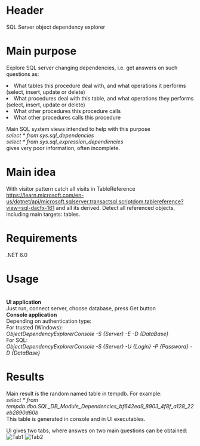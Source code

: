 # Header
SQL Server object dependency explorer

# Main purpose
Explore SQL server changing dependencies, i.e. get answers on such questions as:
<br>
<li>What tables this procedure deal with, and what operations it performs (select, insert, update or delete)
<li>What procedures deal with this table, and what operations they performs (select, insert, update or delete)
<li>What other procedures this procedure calls
<li>What other procedures calls this procedure

Main SQL system views intended to help with this purpose
<br>
<i>select * from sys.sql_dependencies</i>
<br>
<i>select * from sys.sql_expression_dependencies</i>
<br>
gives very poor information, often incomplete.

# Main idea
With visitor pattern catch all visits in TableReference
https://learn.microsoft.com/en-us/dotnet/api/microsoft.sqlserver.transactsql.scriptdom.tablereference?view=sql-dacfx-161
and all its derived. Detect all referenced objects, including main targets: tables.

# Requirements
.NET 6.0

# Usage
<br>
<b>UI application</b>
<br>
Just run, connect server, choose database, press Get button
<br>
<b>Console application</b>
<br>
Depending on authentication type:
<br>
For trusted (Windows):
<br>
<i>ObjectDependencyExplorerConsole -S {Server} -E -D {DataBase}</i>
<br>
For SQL:
<br>
<i>ObjectDependencyExplorerConsole -S {Server} -U {Login} -P {Password} -D {DataBase}</i>
<br>

# Results
Main result is the random named table in tempdb.
For example:
<br>
<i>select * from tempdb.dbo.SQL_DB_Module_Dependencies_bf642ea9_8903_4f8f_a128_22eb2890d60b</i>
<br>
This table is generated in console and in UI executables.

UI gives two tabs, where answes on two main questions can be obtained:
![Tab1](https://user-images.githubusercontent.com/31736985/215359707-47ee8c2a-d109-4f22-8b61-bca91ebd65b5.PNG)
![Tab2](https://user-images.githubusercontent.com/31736985/215359710-84b06ecd-f53b-417d-a589-fa7f5b5f7827.PNG)

